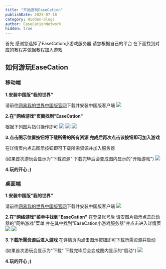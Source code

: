 ```yaml
---
title: "开始游玩EaseCation"
publishDate: 2025-07-18
category: Hidden-blogs
author: EaseCationNetwork
hidden: true
---
```


首先 感谢您选择了EaseCation小游戏服务器 请您根据自己的平台 在下面找到对应的教程并依据教程加入游戏

## 如何游玩EaseCation

### 移动端

**1.安装中国版"我的世界"**

请前往[网易我的世界中国版官网](https://mc.163.com/m/)下载并安装中国版客户端
![](../../assets/images/guide-mobile-1.webp)

**2.在"网络游戏"页面找到"EaseCation"**

根据下列图片指引操作即可
![](../../assets/images/guide-mobile-2.webp)
![](../../assets/images/guide-mobile-3.webp)
![](../../assets/images/guide-mobile-4.webp)

**3.点击图示位置按钮将下载所需的所有资源 完成后再次点击该按钮即可加入游戏**

在详情页内点击图示按钮即可下载所需资源并加入服务器

(如果首次游玩会显示为"下载资源" 下载完毕后会变成图内显示的"开始游戏")
![](../../assets/images/guide-mobile-5.webp)

**4.玩的开心 ;)**

### 桌面端

**1.安装中国版"我的世界"**

请前往[网易我的世界中国版官网](https://mc.163.com)下载并安装中国版客户端
![](../../assets/images/guide-desktop-1.webp)

**2.在"网络游戏"菜单中找到"EaseCation"**
在登录账号后 请安图片指示点击启动器的"网络游戏"菜单 并在其中找到"EaseCation小游戏服务器"并点击进入详情页
![](../../assets/images/guide-desktop-2.webp)
![](../../assets/images/guide-desktop-3.webp)

**3.下载所需资源后进入游戏**
在详情页内点击图示按钮即可下载所需资源并启动

(如果首次游玩会显示为"下载" 下载完毕后会变成图内显示的"启动")
![](../../assets/images/guide-desktop-4.webp)

**4.玩的开心 ;)**